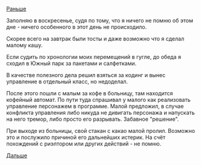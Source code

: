 [Раньше](2019.07.04.md)

Заполняю в воскресенье, судя по тому, что я ничего не помню об этом дне - ничего особенного в этот день не происходило.

Скорее всего на завтрак были тосты и даже возможно что я сделал малому кашу.

Если судить по хронологии моих перемещений в гугле, до обеда я сходил в Южный парк за пакетами и салфетками.

В качестве полезного дела решил взяться за кодинг и вынес управление в отдельный класс, но недоделал.

После этого пошли с малым за кофе в больницу, там находится кофейный автомат. По пути туда спрашивал у малого как реализовать управление персонажем в программе. Малой предложил, в случае конфликта управления либо никуда не дивигать персонажа и напускать на него тремор, либо просто его разрывать. Забавное "решение".

При выходе из больницы, свой стакан с какао малой пролил. Возможно это и послужило причиной его дальнейших истерик.
На счёт похождений с риэлтором или других действий - не помню.

[Дальше](2019.07.06.md)